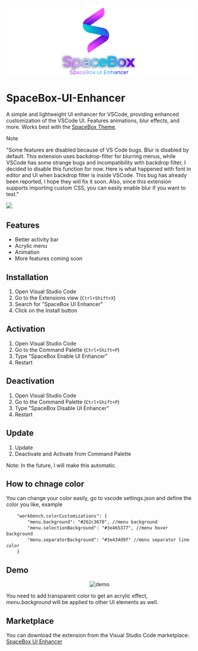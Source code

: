![SpaceBox UI](https://github.com/amnweb/SpaceBox-UI-Enhancer/raw/HEAD/images/logo.png?raw=true&new=1) 

# SpaceBox-UI-Enhancer

A simple and lightweight UI enhancer for VSCode, providing enhanced customization of the VSCode UI. Features animations, blur effects, and more. Works best with the [SpaceBox Theme](https://marketplace.visualstudio.com/items?itemName=SpaceBox.spacebox-theme).

> [!NOTE]
>"Some features are disabled because of VS Code bugs. Blur is disabled by default. This extension uses backdrop-filter for blurring menus, while VSCode has some strange bugs and incompatibility with backdrop filter, I decided to disable this function for now. Here is what happened with font in editor and UI when backdrop filter is inside VSCode. This bug has already been reported, I hope they will fix it soon. Also, since this extension supports importing custom CSS, you can easily enable blur if you want to test."

<img src="https://i.imgur.com/v6Uvqf3.gif" />

## Features

- Better activity bar
- Acrylic menu
- Animation
- More features coming soon
 

## Installation

1. Open Visual Studio Code
2. Go to the Extensions view (`Ctrl+Shift+X`)
3. Search for "SpaceBox UI Enhancer"
4. Click on the Install button


## Activation

1. Open Visual Studio Code
2. Go to the Command Palette (`Ctrl+Shift+P`)
3. Type "SpaceBox Enable UI Enhancer"
4. Restart


## Deactivation

1. Open Visual Studio Code
2. Go to the Command Palette (`Ctrl+Shift+P`)
3. Type "SpaceBox Disable UI Enhancer"
4. Restart

## Update

1. Update
2. Deactivate and Activate from Command Palette

Note: In the future, I will make this automatic.
 
## How to chnage color

You can change your color easily, go to vscode settings.json and define the color you like, example

```
	"workbench.colorCustomizations": {
		"menu.background": "#262c3670", //menu background
		"menu.selectionBackground": "#3e465377", //menu hover background
		"menu.separatorBackground": "#3e434d9f" //menu separator line color
	}
```


## Demo
<p align="center">
<img src="images/demo.gif" alt="demo" title="demo" width="900">
</p>



You need to add transparent color to get an acrylic effect, *menu.background* will be applied to other UI elements as well.


## Marketplace
You can download the extension from the Visual Studio Code marketplace: [SpaceBox UI Enhancer](https://marketplace.visualstudio.com/items?itemName=SpaceBox.spacebox-ui)